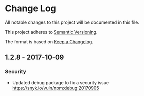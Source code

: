 # Change Log
All notable changes to this project will be documented in this file.

This project adheres to [Semantic Versioning](http://semver.org/).

The format is based on [Keep a Changelog](http://keepachangelog.com/).

## 1.2.8 - 2017-10-09
### Security
- Updated debug package to fix a security issue https://snyk.io/vuln/npm:debug:20170905
